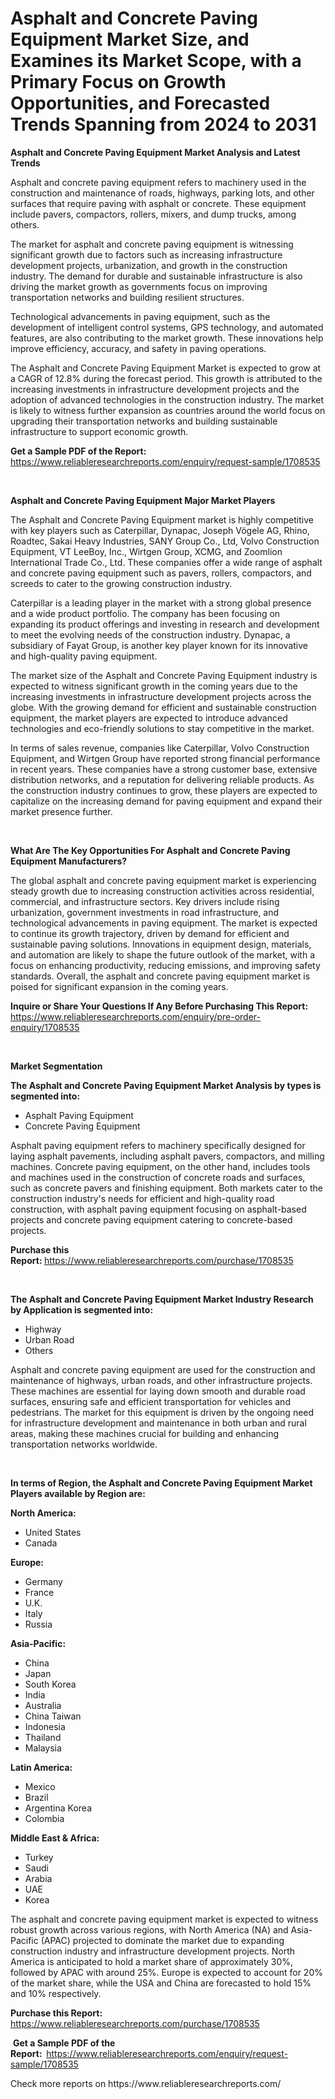 <p><h1>Asphalt and Concrete Paving Equipment Market Size, and Examines its Market Scope, with a Primary Focus on Growth Opportunities, and Forecasted Trends Spanning from 2024 to 2031</h1></p><p><strong>Asphalt and Concrete Paving Equipment Market Analysis and Latest Trends</strong></p>
<p><p>Asphalt and concrete paving equipment refers to machinery used in the construction and maintenance of roads, highways, parking lots, and other surfaces that require paving with asphalt or concrete. These equipment include pavers, compactors, rollers, mixers, and dump trucks, among others.</p><p>The market for asphalt and concrete paving equipment is witnessing significant growth due to factors such as increasing infrastructure development projects, urbanization, and growth in the construction industry. The demand for durable and sustainable infrastructure is also driving the market growth as governments focus on improving transportation networks and building resilient structures.</p><p>Technological advancements in paving equipment, such as the development of intelligent control systems, GPS technology, and automated features, are also contributing to the market growth. These innovations help improve efficiency, accuracy, and safety in paving operations.</p><p>The Asphalt and Concrete Paving Equipment Market is expected to grow at a CAGR of 12.8% during the forecast period. This growth is attributed to the increasing investments in infrastructure development projects and the adoption of advanced technologies in the construction industry. The market is likely to witness further expansion as countries around the world focus on upgrading their transportation networks and building sustainable infrastructure to support economic growth.</p></p>
<p><strong>Get a Sample PDF of the Report:&nbsp;</strong> <a href="https://www.reliableresearchreports.com/enquiry/request-sample/1708535">https://www.reliableresearchreports.com/enquiry/request-sample/1708535</a></p>
<p>&nbsp;</p>
<p><strong>Asphalt and Concrete Paving Equipment Major Market Players</strong></p>
<p><p>The Asphalt and Concrete Paving Equipment market is highly competitive with key players such as Caterpillar, Dynapac, Joseph Vögele AG, Rhino, Roadtec, Sakai Heavy Industries, SANY Group Co., Ltd, Volvo Construction Equipment, VT LeeBoy, Inc., Wirtgen Group, XCMG, and Zoomlion International Trade Co., Ltd. These companies offer a wide range of asphalt and concrete paving equipment such as pavers, rollers, compactors, and screeds to cater to the growing construction industry.</p><p>Caterpillar is a leading player in the market with a strong global presence and a wide product portfolio. The company has been focusing on expanding its product offerings and investing in research and development to meet the evolving needs of the construction industry. Dynapac, a subsidiary of Fayat Group, is another key player known for its innovative and high-quality paving equipment.</p><p>The market size of the Asphalt and Concrete Paving Equipment industry is expected to witness significant growth in the coming years due to the increasing investments in infrastructure development projects across the globe. With the growing demand for efficient and sustainable construction equipment, the market players are expected to introduce advanced technologies and eco-friendly solutions to stay competitive in the market.</p><p>In terms of sales revenue, companies like Caterpillar, Volvo Construction Equipment, and Wirtgen Group have reported strong financial performance in recent years. These companies have a strong customer base, extensive distribution networks, and a reputation for delivering reliable products. As the construction industry continues to grow, these players are expected to capitalize on the increasing demand for paving equipment and expand their market presence further.</p></p>
<p>&nbsp;</p>
<p><strong>What Are The Key Opportunities For Asphalt and Concrete Paving Equipment Manufacturers?</strong></p>
<p><p>The global asphalt and concrete paving equipment market is experiencing steady growth due to increasing construction activities across residential, commercial, and infrastructure sectors. Key drivers include rising urbanization, government investments in road infrastructure, and technological advancements in paving equipment. The market is expected to continue its growth trajectory, driven by demand for efficient and sustainable paving solutions. Innovations in equipment design, materials, and automation are likely to shape the future outlook of the market, with a focus on enhancing productivity, reducing emissions, and improving safety standards. Overall, the asphalt and concrete paving equipment market is poised for significant expansion in the coming years.</p></p>
<p><strong>Inquire or Share Your Questions If Any Before Purchasing This Report:</strong> <a href="https://www.reliableresearchreports.com/enquiry/pre-order-enquiry/1708535">https://www.reliableresearchreports.com/enquiry/pre-order-enquiry/1708535</a></p>
<p>&nbsp;</p>
<p><strong>Market Segmentation</strong></p>
<p><strong>The Asphalt and Concrete Paving Equipment Market Analysis by types is segmented into:</strong></p>
<p><ul><li>Asphalt Paving Equipment</li><li>Concrete Paving Equipment</li></ul></p>
<p><p>Asphalt paving equipment refers to machinery specifically designed for laying asphalt pavements, including asphalt pavers, compactors, and milling machines. Concrete paving equipment, on the other hand, includes tools and machines used in the construction of concrete roads and surfaces, such as concrete pavers and finishing equipment. Both markets cater to the construction industry's needs for efficient and high-quality road construction, with asphalt paving equipment focusing on asphalt-based projects and concrete paving equipment catering to concrete-based projects.</p></p>
<p><strong>Purchase this Report:&nbsp;</strong><a href="https://www.reliableresearchreports.com/purchase/1708535">https://www.reliableresearchreports.com/purchase/1708535</a></p>
<p>&nbsp;</p>
<p><strong>The Asphalt and Concrete Paving Equipment Market Industry Research by Application is segmented into:</strong></p>
<p><ul><li>Highway</li><li>Urban Road</li><li>Others</li></ul></p>
<p><p>Asphalt and concrete paving equipment are used for the construction and maintenance of highways, urban roads, and other infrastructure projects. These machines are essential for laying down smooth and durable road surfaces, ensuring safe and efficient transportation for vehicles and pedestrians. The market for this equipment is driven by the ongoing need for infrastructure development and maintenance in both urban and rural areas, making these machines crucial for building and enhancing transportation networks worldwide.</p></p>
<p>&nbsp;</p>
<p><strong>In terms of Region, the Asphalt and Concrete Paving Equipment Market Players available by Region are:</strong></p>
<p>
    <p> <strong> North America: </strong>
        <ul>
            <li>United States</li>
            <li>Canada</li>
        </ul>
        </p> 
    <p> <strong> Europe: </strong>
        <ul>
            <li>Germany</li>
            <li>France</li>
            <li>U.K.</li>
            <li>Italy</li>
            <li>Russia</li>
        </ul>
        </p> 
    <p> <strong> Asia-Pacific: </strong>
        <ul>
            <li>China</li>
            <li>Japan</li>
            <li>South Korea</li>
            <li>India</li>
            <li>Australia</li>
            <li>China Taiwan</li>
            <li>Indonesia</li>
            <li>Thailand</li>
            <li>Malaysia</li>
        </ul>
        </p> 
    <p> <strong> Latin America: </strong>
        <ul>
            <li>Mexico</li>
            <li>Brazil</li>
            <li>Argentina Korea</li>
            <li>Colombia</li>
        </ul>
        </p> 
    <p> <strong> Middle East & Africa: </strong>
        <ul>
            <li>Turkey</li>
            <li>Saudi</li>
            <li>Arabia</li>
            <li>UAE</li>
            <li>Korea</li>
        </ul>
    </p>
    </p>
<p><p>The asphalt and concrete paving equipment market is expected to witness robust growth across various regions, with North America (NA) and Asia-Pacific (APAC) projected to dominate the market due to expanding construction industry and infrastructure development projects. North America is anticipated to hold a market share of approximately 30%, followed by APAC with around 25%. Europe is expected to account for 20% of the market share, while the USA and China are forecasted to hold 15% and 10% respectively.</p></p>
<p><strong>Purchase this Report: </strong><a href="https://www.reliableresearchreports.com/purchase/1708535">https://www.reliableresearchreports.com/purchase/1708535</a></p>
<p>&nbsp;<strong>Get a Sample PDF of the Report:&nbsp;&nbsp;</strong><a href="https://www.reliableresearchreports.com/enquiry/request-sample/1708535">https://www.reliableresearchreports.com/enquiry/request-sample/1708535</a></p>
<p><strong></strong></p>
<p>Check more reports on https://www.reliableresearchreports.com/</p>